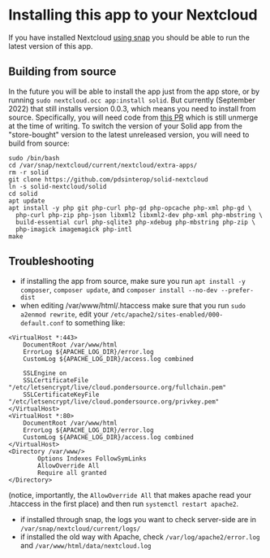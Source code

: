 # Installing this app to your Nextcloud

If you have installed Nextcloud [using snap](https://www.digitalocean.com/community/tutorials/how-to-install-and-configure-nextcloud-on-ubuntu-22-04)
you should be able to run the latest version of this app.

## Building from source
In the future you will be able to install the app just from the app store, or by running `sudo nextcloud.occ app:install solid`.
But currently (September 2022) that still installs version 0.0.3, which means you need to install from source. Specifically, you will need code from [this PR](https://github.com/pdsinterop/solid-nextcloud/pull/93) which is still unmerge at the time of writing. To switch the version of your Solid app from the "store-bought" version to the latest unreleased version, you will need to build from source:
```
sudo /bin/bash
cd /var/snap/nextcloud/current/nextcloud/extra-apps/
rm -r solid
git clone https://github.com/pdsinterop/solid-nextcloud
ln -s solid-nextcloud/solid
cd solid
apt update
apt install -y php git php-curl php-gd php-opcache php-xml php-gd \
  php-curl php-zip php-json libxml2 libxml2-dev php-xml php-mbstring \
  build-essential curl php-sqlite3 php-xdebug php-mbstring php-zip \
  php-imagick imagemagick php-intl
make
```

## Troubleshooting
* if installing the app from source, make sure you run `apt install -y composer`, `composer update`, and `composer install --no-dev --prefer-dist`
* when editing /var/www/html/.htaccess make sure that you run `sudo a2enmod rewrite`, edit your `/etc/apache2/sites-enabled/000-default.conf` to something like:
```
<VirtualHost *:443>
    DocumentRoot /var/www/html
    ErrorLog ${APACHE_LOG_DIR}/error.log 
    CustomLog ${APACHE_LOG_DIR}/access.log combined

    SSLEngine on
    SSLCertificateFile "/etc/letsencrypt/live/cloud.pondersource.org/fullchain.pem"
    SSLCertificateKeyFile "/etc/letsencrypt/live/cloud.pondersource.org/privkey.pem"
</VirtualHost>
<VirtualHost *:80>
    DocumentRoot /var/www/html
    ErrorLog ${APACHE_LOG_DIR}/error.log
    CustomLog ${APACHE_LOG_DIR}/access.log combined
</VirtualHost>
<Directory /var/www/>
        Options Indexes FollowSymLinks
        AllowOverride All
        Require all granted
</Directory>
```
(notice, importantly, the `AllowOverride All` that makes apache read your .htaccess in the first place) and then run `systemctl restart apache2`.
* if installed through snap, the logs you want to check server-side are in `/var/snap/nextcloud/current/logs/`
* if installed the old way with Apache, check `/var/log/apache2/error.log` and `/var/www/html/data/nextcloud.log`
